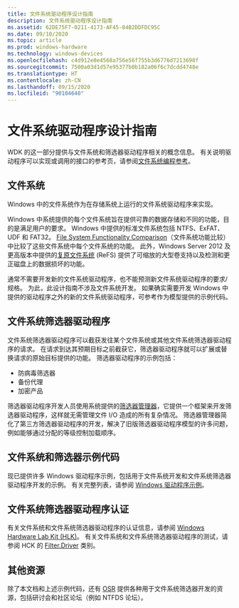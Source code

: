 ```yaml
---
title: 文件系统驱动程序设计指南
description: 文件系统驱动程序设计指南
ms.assetid: 62DE75F7-0211-4173-AF45-84B2DDFDC95C
ms.date: 09/10/2020
ms.topic: article
ms.prod: windows-hardware
ms.technology: windows-devices
ms.openlocfilehash: c4d912e0e4568a756e56f755b3d6776d7213698f
ms.sourcegitcommit: 7500a03d1d57e95377b0b182a06f6c7dcdd4748e
ms.translationtype: HT
ms.contentlocale: zh-CN
ms.lasthandoff: 09/15/2020
ms.locfileid: "90104640"
---
```

# <a name="file-systems-driver-design-guide"></a>文件系统驱动程序设计指南

WDK 的这一部分提供与文件系统和筛选器驱动程序相关的概念信息。 有关说明驱动程序可以实现或调用的接口的参考页，请参阅[文件系统编程参考](/windows-hardware/drivers/ddi/_ifsk/)。

## <a name="file-systems"></a>文件系统

Windows 中的文件系统作为在存储系统上运行的文件系统驱动程序来实现。

Windows 中系统提供的每个文件系统旨在提供可靠的数据存储和不同的功能，目的是满足用户的要求。 Windows 中提供的标准文件系统包括 NTFS、ExFAT、UDF 和 FAT32。 [File System Functionality Comparison](/windows/desktop/FileIO/filesystem-functionality-comparison)（文件系统功能比较）中比较了这些文件系统中每个文件系统的功能。 此外，Windows Server 2012 及更高版本中提供的[复原文件系统](/windows-server/storage/refs/refs-overview) (ReFS) 提供了可缩放的大型卷支持以及检测和更正磁盘上的数据损坏的功能。

通常不需要开发新的文件系统驱动程序，也不能预测新文件系统驱动程序的要求/规格。 为此，此设计指南不涉及文件系统开发。 如果确实需要开发 Windows 中提供的驱动程序之外的新的文件系统驱动程序，可参考作为模型提供的示例代码。

## <a name="file-system-filter-drivers"></a>文件系统筛选器驱动程序

文件系统筛选器驱动程序可以截获发往某个文件系统或其他文件系统筛选器驱动程序的请求。 在请求到达其预期目标之前截获它，筛选器驱动程序就可以扩展或替换请求的原始目标提供的功能。 筛选器驱动程序的示例包括：

- 防病毒筛选器
- 备份代理
- 加密产品

筛选器驱动程序开发人员使用系统提供的[筛选器管理器](./filter-manager-concepts.md)，它提供一个框架来开发筛选器驱动程序，这样就无需管理文件 I/O 造成的所有复杂情况。 筛选器管理器简化了第三方筛选器驱动程序的开发，解决了旧版筛选器驱动程序模型的许多问题，例如能够通过分配的等级控制加载顺序。

## <a name="file-system-and-filter-sample-code"></a>文件系统和筛选器示例代码

现已提供许多 Windows 驱动程序示例，包括用于文件系统开发和文件系统筛选器驱动程序开发的示例。 有关完整列表，请参阅 [Windows 驱动程序示例](../samples/index.md)。

## <a name="file-system-filter-driver-certification"></a>文件系统筛选器驱动程序认证

有关文件系统和文件系统筛选器驱动程序的认证信息，请参阅 [Windows Hardware Lab Kit (HLK)](https://go.microsoft.com/fwlink/p/?LinkId=733613)。 有关文件系统和文件系统筛选器驱动程序的测试，请参阅 HCK 的 [Filter.Driver](/previous-versions/windows/hardware/hck/jj124779(v=vs.85)) 类别。

## <a name="additional-resources"></a>其他资源

除了本文档和上述示例代码，还有 [OSR](https://go.microsoft.com/fwlink/p/?linkid=50692) 提供各种用于文件系统筛选器开发的资源，包括研讨会和社区论坛（例如 NTFDS 论坛）。